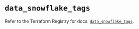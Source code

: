 # `data_snowflake_tags`

Refer to the Terraform Registry for docs: [`data_snowflake_tags`](https://registry.terraform.io/providers/snowflake-labs/snowflake/1.0.3/docs/data-sources/tags).
